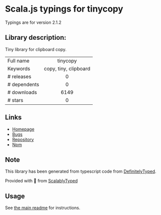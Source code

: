 
# Scala.js typings for tinycopy

Typings are for version 2.1.2

## Library description:
Tiny library for clipboard copy.

|                    |                 |
| ------------------ | :-------------: |
| Full name          | tinycopy |
| Keywords           | copy, tiny, clipboard |
| # releases         | 0 |
| # dependents       | 0 |
| # downloads        | 6149 |
| # stars            | 0 |

## Links
- [Homepage](https://github.com/vvatanabe/tinycopy#readme)
- [Bugs](https://github.com/vvatanabe/tinycopy/issues)
- [Repository](https://github.com/vvatanabe/tinycopy)
- [Npm](https://www.npmjs.com/package/tinycopy)
    


## Note
This library has been generated from typescript code from [DefinitelyTyped](https://definitelytyped.org).

Provided with :purple_heart: from [ScalablyTyped](https://github.com/oyvindberg/ScalablyTyped)

## Usage
See [the main readme](../../readme.md) for instructions.


